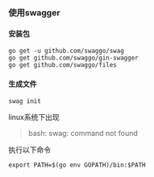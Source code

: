 ### 使用swagger


#### 安装包

```shell
go get -u github.com/swaggo/swag  
go get github.com/swaggo/gin-swagger
go get github.com/swaggo/files

```


#### 生成文件
```shell
swag init

```


linux系统下出现
> bash: swag: command not found

执行以下命令
```
export PATH=$(go env GOPATH)/bin:$PATH
```